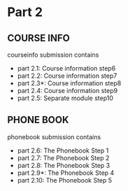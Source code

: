 # Part 2
## COURSE INFO

courseinfo submission contains 
-   part 2.1: Course information step6
-   part 2.2: Course information step7
-   part 2.3*: Course information step8
-   part 2.4: Course information step9
-   part 2.5: Separate module step10

## PHONE BOOK
phonebook submission contains
-   part 2.6: The Phonebook Step 1
-   part 2.7: The Phonebook Step 2
-   part 2.8: The Phonebook Step 3
-   part 2.9*: The Phonebook Step 4
-   part 2.10: The Phonebook Step 5